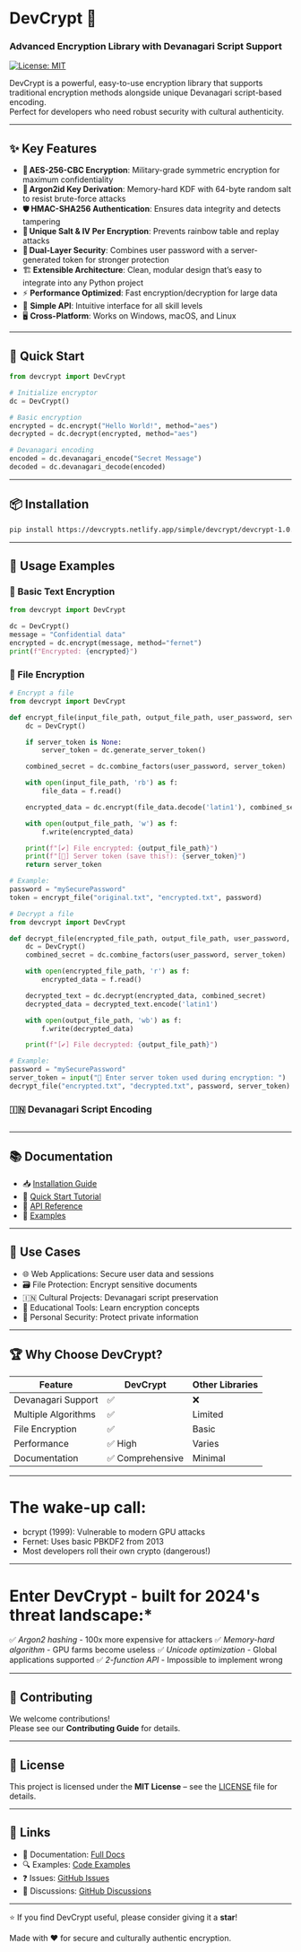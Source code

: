 # DevCrypt 🔐  
### Advanced Encryption Library with Devanagari Script Support

[![License: MIT](https://img.shields.io/badge/License-MIT-yellow.svg)](./LICENSE)

DevCrypt is a powerful, easy-to-use encryption library that supports traditional encryption methods alongside unique Devanagari script-based encoding.  
Perfect for developers who need robust security with cultural authenticity.

---

## ✨ Key Features

- 🔐 **AES-256-CBC Encryption**: Military-grade symmetric encryption for maximum confidentiality  
- 🧠 **Argon2id Key Derivation**: Memory-hard KDF with 64-byte random salt to resist brute-force attacks  
- 🛡️ **HMAC-SHA256 Authentication**: Ensures data integrity and detects tampering  
- 🔁 **Unique Salt & IV Per Encryption**: Prevents rainbow table and replay attacks  
- 🧩 **Dual-Layer Security**: Combines user password with a server-generated token for stronger protection  
- 🏗️ **Extensible Architecture**: Clean, modular design that’s easy to integrate into any Python project  
- ⚡ **Performance Optimized**: Fast encryption/decryption for large data  
- 🧩 **Simple API**: Intuitive interface for all skill levels  
- 🖥️ **Cross-Platform**: Works on Windows, macOS, and Linux  

---

## 🚀 Quick Start

```python
from devcrypt import DevCrypt

# Initialize encryptor
dc = DevCrypt()

# Basic encryption
encrypted = dc.encrypt("Hello World!", method="aes")
decrypted = dc.decrypt(encrypted, method="aes")

# Devanagari encoding
encoded = dc.devanagari_encode("Secret Message")
decoded = dc.devanagari_decode(encoded)
```

---

## 📦 Installation

```bash
pip install https://devcrypts.netlify.app/simple/devcrypt/devcrypt-1.0.0-py3-none-any.whl
```

---

## 🔧 Usage Examples

### 🔐 Basic Text Encryption

```python
from devcrypt import DevCrypt

dc = DevCrypt()
message = "Confidential data"
encrypted = dc.encrypt(message, method="fernet")
print(f"Encrypted: {encrypted}")
```

### 📁 File Encryption

```python
# Encrypt a file
from devcrypt import DevCrypt

def encrypt_file(input_file_path, output_file_path, user_password, server_token=None):
    dc = DevCrypt()

    if server_token is None:
        server_token = dc.generate_server_token()

    combined_secret = dc.combine_factors(user_password, server_token)

    with open(input_file_path, 'rb') as f:
        file_data = f.read()

    encrypted_data = dc.encrypt(file_data.decode('latin1'), combined_secret)

    with open(output_file_path, 'w') as f:
        f.write(encrypted_data)

    print(f"[✔] File encrypted: {output_file_path}")
    print(f"[🔐] Server token (save this!): {server_token}")
    return server_token

# Example:
password = "mySecurePassword"
token = encrypt_file("original.txt", "encrypted.txt", password)

# Decrypt a file
from devcrypt import DevCrypt

def decrypt_file(encrypted_file_path, output_file_path, user_password, server_token):
    dc = DevCrypt()
    combined_secret = dc.combine_factors(user_password, server_token)

    with open(encrypted_file_path, 'r') as f:
        encrypted_data = f.read()

    decrypted_text = dc.decrypt(encrypted_data, combined_secret)
    decrypted_data = decrypted_text.encode('latin1')

    with open(output_file_path, 'wb') as f:
        f.write(decrypted_data)

    print(f"[✔] File decrypted: {output_file_path}")

# Example:
password = "mySecurePassword"
server_token = input("🔐 Enter server token used during encryption: ")
decrypt_file("encrypted.txt", "decrypted.txt", password, server_token)
```

### 🇮🇳 Devanagari Script Encoding

```python
```

---

## 📚 Documentation

- 📥 [Installation Guide](#)
- 🚀 [Quick Start Tutorial](#)
- 🧠 [API Reference](#)
- 🧪 [Examples](#)

---

## 🎯 Use Cases

- 🌐 Web Applications: Secure user data and sessions  
- 🗃️ File Protection: Encrypt sensitive documents  
- 🇮🇳 Cultural Projects: Devanagari script preservation  
- 📖 Educational Tools: Learn encryption concepts  
- 🔐 Personal Security: Protect private information  

---

## 🏆 Why Choose DevCrypt?

| Feature              | DevCrypt | Other Libraries |
|----------------------|----------|-----------------|
| Devanagari Support   | ✅       | ❌             |
| Multiple Algorithms  | ✅       | Limited         |
| File Encryption      | ✅       | Basic           |
| Performance          | ✅ High  | Varies          |
| Documentation        | ✅ Comprehensive | Minimal |

---
# The wake-up call:
- bcrypt (1999): Vulnerable to modern GPU attacks
- Fernet: Uses basic PBKDF2 from 2013
- Most developers roll their own crypto (dangerous!)

---
# Enter DevCrypt - built for 2024's threat landscape:*

✅ *Argon2 hashing* - 100x more expensive for attackers
✅ *Memory-hard algorithm* - GPU farms become useless
✅ *Unicode optimization* - Global applications supported
✅ *2-function API* - Impossible to implement wrong

---
## 🤝 Contributing

We welcome contributions!  
Please see our **Contributing Guide** for details.

---

## 📄 License

This project is licensed under the **MIT License** – see the [LICENSE](LICENSE) file for details.

---

## 🔗 Links

- 📖 Documentation: [Full Docs](#)
- 🔍 Examples: [Code Examples](#)
- ❓ Issues: [GitHub Issues](#)
- 💬 Discussions: [GitHub Discussions](#)

---

⭐ If you find DevCrypt useful, please consider giving it a **star**!

Made with ❤️ for secure and culturally authentic encryption.